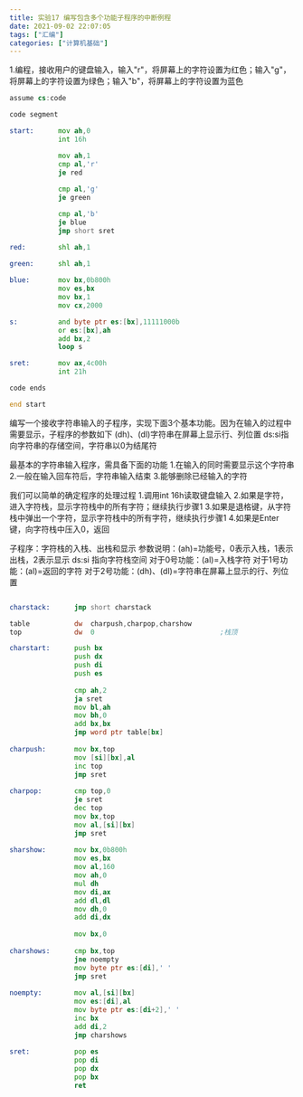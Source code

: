 ```yaml
---
title: 实验17 编写包含多个功能子程序的中断例程
date: 2021-09-02 22:07:05
tags: ["汇编"]
categories: ["计算机基础"]
---
```


1.编程，接收用户的键盘输入，输入"r"，将屏幕上的字符设置为红色；输入"g"，将屏幕上的字符设置为绿色；输入"b"，将屏幕上的字符设置为蓝色

<!--more-->

```asm
assume cs:code

code segment

start:      mov ah,0
            int 16h

            mov ah,1
            cmp al,'r'
            je red
            
            cmp al,'g'
            je green

            cmp al,'b'
            je blue
            jmp short sret

red:        shl ah,1
            
green:      shl ah,1

blue:       mov bx,0b800h
            mov es,bx
            mov bx,1
            mov cx,2000

s:          and byte ptr es:[bx],11111000b
            or es:[bx],ah
            add bx,2
            loop s

sret:       mov ax,4c00h
            int 21h

code ends

end start
```

编写一个接收字符串输入的子程序，实现下面3个基本功能。因为在输入的过程中需要显示，子程序的参数如下
(dh)、(dl)字符串在屏幕上显示行、列位置
ds:si指向字符串的存储空间，字符串以0为结尾符

最基本的字符串输入程序，需具备下面的功能
1.在输入的同时需要显示这个字符串
2.一般在输入回车符后，字符串输入结束
3.能够删除已经输入的字符

我们可以简单的确定程序的处理过程
1.调用int 16h读取键盘输入
2.如果是字符，进入字符栈，显示字符栈中的所有字符；继续执行步骤1
3.如果是退格键，从字符栈中弹出一个字符，显示字符栈中的所有字符，继续执行步骤1
4.如果是Enter键，向字符栈中压入0，返回

子程序：字符栈的入栈、出栈和显示
参数说明：(ah)=功能号，0表示入栈，1表示出栈，2表示显示
ds:si 指向字符栈空间
对于0号功能：(al)=入栈字符
对于1号功能：(al)=返回的字符
对于2号功能：(dh)、(dl)=字符串在屏幕上显示的行、列位置

```asm

charstack:		jmp short charstack

table			dw	charpush,charpop,charshow
top				dw	0								;栈顶

charstart:		push bx
				push dx
				push di
				push es
				
				cmp ah,2
				ja sret
				mov bl,ah
				mov bh,0
				add bx,bx
				jmp word ptr table[bx]
				
charpush:		mov bx,top
				mov [si][bx],al
				inc top
				jmp sret
				
charpop:		cmp top,0
				je sret
				dec top
				mov bx,top
				mov al,[si][bx]
				jmp sret
				
sharshow:		mov bx,0b800h
				mov es,bx
				mov al,160
				mov ah,0
				mul dh
				mov di,ax
				add dl,dl
				mov dh,0
				add di,dx
				
				mov bx,0
				
charshows:		cmp bx,top
				jne noempty
				mov byte ptr es:[di],' '
				jmp sret
				
noempty:		mov al,[si][bx]
				mov es:[di],al
				mov byte ptr es:[di+2],' '
				inc bx
				add di,2
				jmp charshows
				
sret:			pop es
				pop di
				pop dx
				pop bx
				ret
				
```